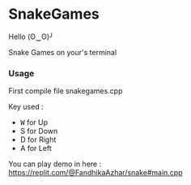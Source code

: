 # SnakeGames
Hello (ʘ‿ʘ)╯

Snake Games on your's terminal
<h3> Usage </h3>
<p> First compile file snakegames.cpp </p>

Key used :

- <kbd>W</kbd> for Up
- S for Down
- D for Right
- A for Left

You can play demo in here : https://replit.com/@FandhikaAzhar/snake#main.cpp
